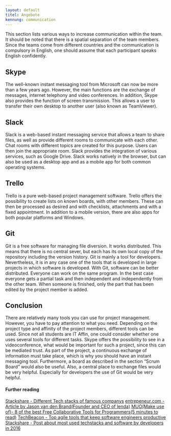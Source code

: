 ```yaml
---
layout: default
titel: Angebote
kennung: communication
---
```


This section lists various ways to increase communication within the team. It should be noted that there is a spatial separation of the team members. Since the teams come from different countries and the communication is compulsory in English, one should assume that each participant speaks English confidently.

## Skype
The well-known instant messaging tool from Microsoft can now be more than a few years ago. However, the main functions are the exchange of messages, internet telephony and video
conferences. In addition, Skype also provides the function of screen transmission. This allows a user to transfer their own desktop to another user (also known as TeamViewer).

## Slack
Slack is a web-based instant messaging service that allows a team to share files, as well as provide different rooms to communicate with each other. Chat rooms with different topics are created for this purpose. Users can then join the appropriate room. Slack provides the integration of various services, such as Google Drive. Slack works natively in the browser, but can also be used as a desktop app and as a mobile app for both common operating systems.

## Trello

Trello is a pure web-based project management software. Trello offers the possibility to create lists on known boards, with other members. These can then be processed as desired and with checklists, attachments and with a fixed appointment. In addition to a mobile version, there are also apps for both popular platforms and Windows.

## Git
Git is a free software for managing file diversion. It works distributed. This means that there is no central sever, but each has its own local copy of the repository including the version history. Git is mainly a tool for developers. Nevertheless, it is in any case one of the tools that is developed in large projects in which software is developed. With Git, software can be better distributed. Everyone can work on the same program. In the best case everyone gets a partial task and then independent and independently from the other team. When someone is finished, only the part that has been edited by the project member is added.

## Conclusion
There are relatively many tools you can use for project management. However, you have to pay attention to what you need. Depending on the project type and affinity of the project members, different tools can be used. Since not all students are IT Affin, one could consider whether one uses several tools for different tasks. Skype offers the possibility to see in a videoconference, what would be important for such a project, since this can be mediated trust.
As part of the project, a continuous exchange of information must take place, which is why you should have an instant messaging tool. Furthermore, a board as described in the section “Scrum Board” would also be useful. Also, a central place to exchange files would be very helpful. Especially for developers the use of Git would be very helpful.

#### Further reading
[Stackshare - Different Tech stacks of famous companys](https://stackshare.io/stacks)
[entrepeneur.com -Article by Jason van den Brand(Founder and CEO of lenda)](https://www.entrepreneur.com/article/248366)
[MUO(Make use of)- 8 of the best Free Collaborative Tools for Programmers(5 minutes to read)](http://www.makeuseof.com/tag/8-best-free-collaborative-tools-programmers/)
[TechBeacon - Top agile tools that keep software engineers productive](https://techbeacon.com/top-agile-tools-keep-software-engineers-productive)
[Stackshare - Post about most used techstacks and software by developers in 2016](https://stackshare.io/posts/top-developer-tools-2016)

